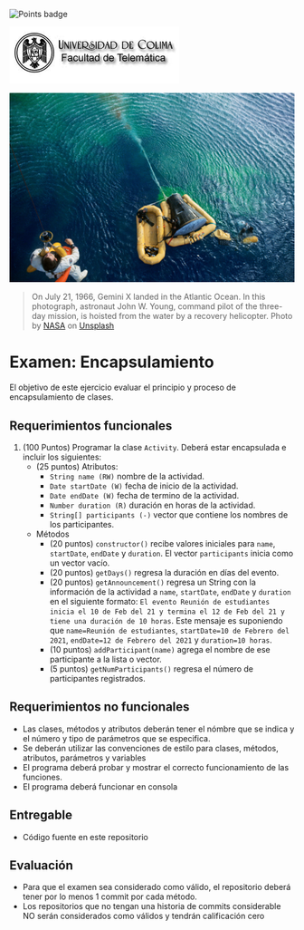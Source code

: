 ![Points badge](../../blob/badges/.github/badges/points.svg)

![Logo UCOL](img/ucol-logo.jpg)

![Portada](img/cover.jpg)
>On July 21, 1966, Gemini X landed in the Atlantic Ocean. In this photograph, astronaut John W. Young, command pilot of the three-day mission, is hoisted from the water by a recovery helicopter. Photo by <a href="https://unsplash.com/@nasa?utm_source=unsplash&utm_medium=referral&utm_content=creditCopyText">NASA</a> on <a href="/t/history?utm_source=unsplash&utm_medium=referral&utm_content=creditCopyText">Unsplash</a>
  
# Examen: Encapsulamiento

El objetivo de este ejercicio evaluar el principio y proceso de encapsulamiento de clases.

## Requerimientos funcionales

1. (100 Puntos) Programar la clase `Activity`. Deberá estar encapsulada e incluir los siguientes:
   - (25 puntos) Atributos:
     - `String name (RW)` nombre de la actividad.
     - `Date startDate (W)` fecha de inicio de la actividad.
     - `Date endDate (W)` fecha de termino de la actividad.
     - `Number duration (R)` duración en horas de la actividad.
     - `String[] participants (-)` vector que contiene los nombres de los participantes.
   - Métodos
     - (20 puntos) `constructor()` recibe valores iniciales para `name`, `startDate`, `endDate` y `duration`. El vector `participants` inicia como un vector vacío.  
     - (20 puntos) `getDays()` regresa la duración en días del evento.
     - (20 puntos) `getAnnouncement()` regresa un String con la información de la actividad a `name`, `startDate`, `endDate` y `duration` en el siguiente formato: `El evento Reunión de estudiantes inicia el 10 de Feb del 21 y termina el 12 de Feb del 21 y tiene una duración de 10 horas`. Este mensaje es suponiendo que  `name=Reunión de estudiantes`, `startDate=10 de Febrero del 2021`, `endDate=12 de Febrero del 2021` y `duration=10 horas`.
     - (10 puntos) `addParticipant(name)` agrega el nombre de ese participante a la lista o vector.
     - (5 puntos) `getNumParticipants()` regresa el número de participantes registrados.

## Requerimientos no funcionales

- Las clases, métodos y atributos deberán tener el nómbre que se indica y el número y tipo de parámetros que se especifica.
- Se deberán utilizar las convenciones de estilo para clases, métodos, atributos, parámetros y variables
- El programa deberá probar y mostrar el correcto funcionamiento de las funciones.
- El programa deberá funcionar en consola

## Entregable

- Código fuente en este repositorio
  
## Evaluación

- Para que el examen sea considerado como válido, el repositorio deberá tener por lo menos 1 commit por cada método.
- Los repositorios que no tengan una historia de commits considerable NO serán considerados como válidos y tendrán calificación cero
